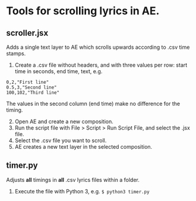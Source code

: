 # Tools for scrolling lyrics in AE.

## scroller.jsx

Adds a single text layer to AE which scrolls upwards according to .csv time stamps.

1. Create a .csv file without headers, and with three values per row: start time in seconds, end time, text, e.g.

```
0,2,"First line"
0.5,3,"Second line"
100,102,"Third line"
```

The values in the second column (end time) make no difference for the timing.

2. Open AE and create a new composition.
3. Run the script file with File > Script > Run Script File, and select the .jsx file.
4. Select the .csv file you want to scroll.
5. AE creates a new text layer in the selected composition.

## timer.py

Adjusts **all** timings in **all** .csv lyrics files within a folder. 

1. Execute the file with Python 3, e.g. `$ python3 timer.py`
